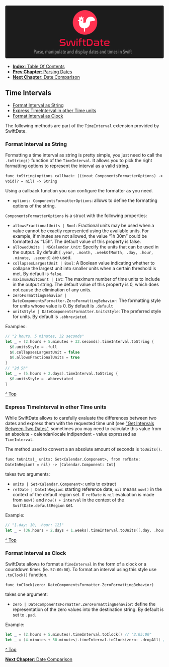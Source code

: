 ![](./SwiftDate.png)

<a name="index"/>

- [**Index**: Table Of Contents](#Index.md)
- [**Prev Chapter**: Parsing Dates](#Parsing_Dates.md)
- [**Next Chapter**: Date Comparison](#Date_Comparison.md)

## Time Intervals

- [Format Interval as String](Time_Intervals.md#format)
- [Express TimeInterval in other Time units](Time_Intervals.md#express)
- [Format Interval as Clock](Time_Intervals.md#clock)

The following methods are part of the `TimeInterval` extension provided by SwiftDate.

<a name="format"/>

### Format Interval as String
Formatting a time interval as string is pretty simple, you just need to call the `.toString()` function of the `TimeInterval`.
It allows you to pick the right formatting options to represent the interval as a valid string.

`func toString(options callback: ((inout ComponentsFormatterOptions) -> Void)? = nil) -> String`

Using a callback function you can configure the formatter as you need.

- `options: ComponentsFormatterOptions`: allows to define the formatting options of the string.

`ComponentsFormatterOptions` is a struct with the following properties:

- `allowsFractionalUnits | Bool`: Fractional units may be used when a value cannot be exactly represented using the available units. For example, if minutes are not allowed, the value “1h 30m” could be formatted as “1.5h”. The default value of this property is false.
- `allowedUnits | NSCalendar.Unit`: Specify the units that can be used in the output. By default `[.year, .month, .weekOfMonth, .day, .hour, .minute, .second]` are used.
- `collapsesLargestUnit | Bool`: A Boolean value indicating whether to collapse the largest unit into smaller units when a certain threshold is met. By default is `false`.
- `maximumUnitCount | Int`: The maximum number of time units to include in the output string. The default value of this property is 0, which does not cause the elimination of any units.
- `zeroFormattingBehavior | DateComponentsFormatter.ZeroFormattingBehavior`: The formatting style for units whose value is 0. By default is `.default`
- `unitsStyle | DateComponentsFormatter.UnitsStyle`: The preferred style for units. By default is `.abbreviated`.

Examples:

```swift
// "2 hours, 5 minutes, 32 seconds"
let _ = (2.hours + 5.minutes + 32.seconds).timeInterval.toString {
  $0.unitsStyle = .full
  $0.collapsesLargestUnit = false
  $0.allowsFractionalUnits = true
}
// "2d 5h"
let _ = (5.hours + 2.days).timeInterval.toString {
  $0.unitsStyle = .abbreviated
}
```

[^ Top](#index)

<a name="express"/>

### Express TimeInterval in other Time units
While SwiftDate allows to carefully evaluate the differences between two dates and express them with the requested time unit (see ["Get Intervals Between Two Dates"](Date_Manipulation.md#interval), sometimes you may need to calculate this value from an absolute - calendar/locale indipendent - value expressed as `TimeInterval`.

The method used to convert a an absolute amount of seconds is `toUnits()`.

`func toUnits(_ units: Set<Calendar.Component>, from refDate: DateInRegion? = nil) -> [Calendar.Component: Int]`

takes two arguments:

- `units | Set<Calendar.Component>`: units to extract
- `refDate | DateInRegion`: starting reference date, `nil` means `now()` in the context of the default region set. If `refDate` is `nil` evaluation is made from `now()` and `now() + interval` in the context of the `SwiftDate.defaultRegion` set.

Example:

```swift
// "[.day: 10, .hour: 12]"
let _ = (36.hours + 2.days + 1.weeks).timeInterval.toUnits([.day, .hour])
```

[^ Top](#index)

<a name="clock"/>

### Format Interval as Clock
SwiftDate allows to format a `TimeInterval` in the form of a clock or a countdown timer. (ie. `57:00:00`).
To format an interval using this style use `.toClock()` function.

`func toClock(zero: DateComponentsFormatter.ZeroFormattingBehavior)`

takes one argument:

- `zero | DateComponentsFormatter.ZeroFormattingBehavior`: define the representation of the zero values into the destination string. By default is set to `.pad`.

Example:

```swift
let _ = (2.hours + 5.minutes).timeInterval.toClock() // "2:05:00"
let _ = (4.minutes + 50.minutes).timeInterval.toClock(zero: .dropAll) // "54:00"
```

[^ Top](#index)

[**Next Chapter**: Date Comparison](#Date_Comparison.md)